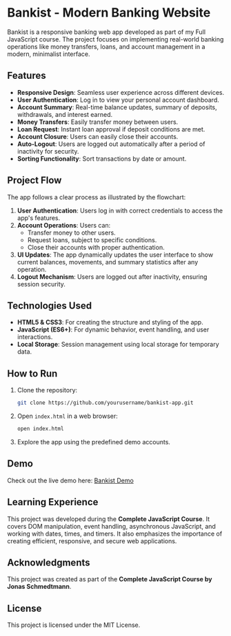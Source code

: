 # Bankist - Modern Banking Website

Bankist is a responsive banking web app developed as part of my Full JavaScript course. The project focuses on implementing real-world banking operations like money transfers, loans, and account management in a modern, minimalist interface.

## Features

- **Responsive Design**: Seamless user experience across different devices.
- **User Authentication**: Log in to view your personal account dashboard.
- **Account Summary**: Real-time balance updates, summary of deposits, withdrawals, and interest earned.
- **Money Transfers**: Easily transfer money between users.
- **Loan Request**: Instant loan approval if deposit conditions are met.
- **Account Closure**: Users can easily close their accounts.
- **Auto-Logout**: Users are logged out automatically after a period of inactivity for security.
- **Sorting Functionality**: Sort transactions by date or amount.
  
## Project Flow

The app follows a clear process as illustrated by the flowchart:

1. **User Authentication**: Users log in with correct credentials to access the app's features.
2. **Account Operations**: Users can:
   - Transfer money to other users.
   - Request loans, subject to specific conditions.
   - Close their accounts with proper authentication.
3. **UI Updates**: The app dynamically updates the user interface to show current balances, movements, and summary statistics after any operation.
4. **Logout Mechanism**: Users are logged out after inactivity, ensuring session security.

## Technologies Used

- **HTML5 & CSS3**: For creating the structure and styling of the app.
- **JavaScript (ES6+)**: For dynamic behavior, event handling, and user interactions.
- **Local Storage**: Session management using local storage for temporary data.

## How to Run

1. Clone the repository:
   ```bash
   git clone https://github.com/yourusername/bankist-app.git
   ```

2. Open `index.html` in a web browser:
   ```bash
   open index.html
   ```

3. Explore the app using the predefined demo accounts.

## Demo

Check out the live demo here: [Bankist Demo](https://bankist.netlify.app/)

## Learning Experience

This project was developed during the **Complete JavaScript Course**. It covers DOM manipulation, event handling, asynchronous JavaScript, and working with dates, times, and timers. It also emphasizes the importance of creating efficient, responsive, and secure web applications.

## Acknowledgments

This project was created as part of the **Complete JavaScript Course by Jonas Schmedtmann**.

## License

This project is licensed under the MIT License.
```
